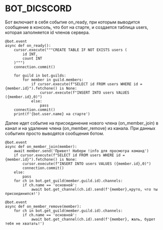 # BOT_DICSCORD

Бот включает в себя событие on_ready, при которым выводится сообщение в консоль, что бот на старте, и создается таблица users, которая заполняется id членов сервера.

```
@bot.event
async def on_ready():
    cursor.execute("""CREATE TABLE IF NOT EXISTS users (
        id INT,
        count INT
    )""")
    connection.commit()
    
    for guild in bot.guilds:
        for member in guild.members:
            if cursor.execute(f"SELECT id FROM users WHERE id = {member.id}").fetchone() is None:
                cursor.execute(f"INSERT INTO users VALUES ({member.id},0)")
            else:
                pass
    connection.commit()
    print(f'{bot.user.name} на старте')
```
Далее идет событие на присоединение нового члена (on_member_join) в канал и на удаление члена (on_member_remove) из канала. При данных событиях просто выводятся сообщения ботом. 

```
@bot.event
async def on_member_join(member):
    await member.send('Привет! Набери !info для просмотра команд')
    if cursor.execute(f"SELECT id FROM users WHERE id = {member.id}").fetchone() is None:
        cursor.execute(f"INSERT INTO users VALUES ({member.id},0)")
        connection.commit()
    else:
        pass
    for ch in bot.get_guild(member.guild.id).channels:
        if ch.name == 'основной':
            await bot.get_channel(ch.id).send(f'{member},круто, что ты присоединился!')
    
@bot.event
async def on_member_remove(member):
    for ch in bot.get_guild(member.guild.id).channels:
        if ch.name == 'основной':
            await bot.get_channel(ch.id).send(f'{member}, жаль, будет тебя не хватать!')
    
```
